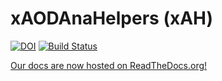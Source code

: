 # xAODAnaHelpers (xAH)

[![DOI](https://zenodo.org/badge/35496971.svg)](https://zenodo.org/badge/latestdoi/35496971) [![Build Status](https://travis-ci.org/UCATLAS/xAODAnaHelpers.svg?branch=master)](https://travis-ci.org/UCATLAS/xAODAnaHelpers)

[Our docs are now hosted on ReadTheDocs.org!](https://xaodanahelpers.readthedocs.io/en/r22-master/)
